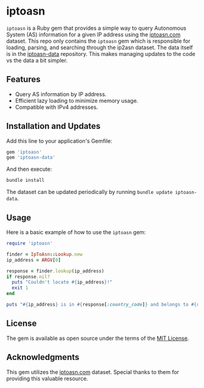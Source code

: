 # iptoasn

`iptoasn` is a Ruby gem that provides a simple way to query Autonomous System (AS) information for a given IP address using the [iptoasn.com](https://iptoasn.com) dataset. This repo only contains the `iptoasn` gem which is responsible for loading, parsing, and searching through the ip2asn dataset. The data itself is in the [iptoasn-data](https://github.com/ancat/iptoasn-data) repository. This makes managing updates to the code vs the data a bit simpler.

## Features

- Query AS information by IP address.
- Efficient lazy loading to minimize memory usage.
- Compatible with IPv4 addresses.

## Installation and Updates

Add this line to your application's Gemfile:

```ruby
gem 'iptoasn'
gem 'iptoasn-data'
```

And then execute:

```bash
bundle install
```

The dataset can be updated periodically by running `bundle update iptoasn-data`.

## Usage

Here is a basic example of how to use the `iptoasn` gem:

```ruby
require 'iptoasn'

finder = IpToAsn::Lookup.new
ip_address = ARGV[0]

response = finder.lookup(ip_address)
if response.nil?
  puts "Couldn't locate #{ip_address}!"
  exit 1
end

puts "#{ip_address} is in #{response[:country_code]} and belongs to #{response[:as_name]}"
```

## License

The gem is available as open source under the terms of the [MIT License](https://opensource.org/licenses/MIT).

## Acknowledgments

This gem utilizes the [iptoasn.com](https://iptoasn.com) dataset. Special thanks to them for providing this valuable resource.
